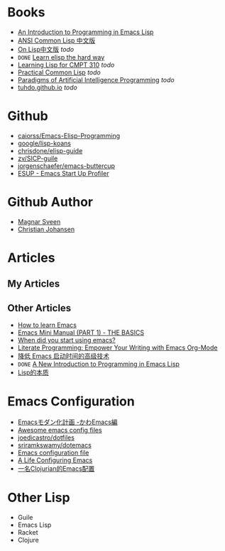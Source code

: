# Books
- [An Introduction to Programming in Emacs Lisp](http://www.gnu.org/software/emacs/manual/eintr.html)
- [ANSI Common Lisp 中文版](https://acl.readthedocs.io/en/latest/zhCN/)
- [On Lisp中文版](https://github.com/keer2345/lisp-learning/tree/master/on-lisp) *todo*
- `DONE` [Learn elisp the hard way](https://github.com/keer2345/lisp-learning/tree/master/learn-elisp-the-hard-way)
- [Learning Lisp for CMPT 310](https://github.com/keer2345/lisp-learning/tree/master/CMPT310) *todo*
- [Practical Common Lisp](https://github.com/keer2345/lisp-learning/tree/master/practical-common-lisp) *todo*
- [Paradigms of Artificial Intelligence Programming](https://github.com/keer2345/lisp-learning/tree/master/palp-lisp) *todo*
- [tuhdo.github.io](https://github.com/keer2345/lisp-learning/tree/master/tuhdo.github.io) *todo*

# Github
- [caiorss/Emacs-Elisp-Programming](https://github.com/caiorss/Emacs-Elisp-Programming)
- [google/lisp-koans](https://github.com/google/lisp-koans)
- [chrisdone/elisp-guide](https://github.com/chrisdone/elisp-guide)
- [zv/SICP-guile](https://github.com/zv/SICP-guile)
- [jorgenschaefer/emacs-buttercup](https://github.com/jorgenschaefer/emacs-buttercup)
- [ESUP - Emacs Start Up Profiler](https://github.com/jschaf/esup)

# Github Author
- [Magnar Sveen](https://github.com/magnars)
- [Christian Johansen](https://github.com/cjohansen)

# Articles
## My Articles
## Other Articles
- [How to learn Emacs](https://david.rothlis.net/emacs/howtolearn.html)
- [Emacs Mini Manual (PART 1) - THE BASICS](https://tuhdo.github.io/emacs-tutor.html)
- [When did you start using emacs?](https://www.reddit.com/r/emacs/comments/6fytr5/when_did_you_start_using_emacs/)
- [Literate Programming: Empower Your Writing with Emacs Org-Mode](https://www.offerzen.com/blog/literate-programming-empower-your-writing-with-emacs-org-mode)
- [降低 Emacs 启动时间的高级技术](https://www.jianshu.com/p/1ff056b02f07)
- `DONE` [A New Introduction to Programming in Emacs Lisp](https://github.com/brandelune/nipel/blob/master/new_introduction_to_programming_in_emacs_lisp.org)
- [Lisp的本质](https://www.csdn.net/article/2012-11-22/2812113-The-Nature-Of-Lisp)

# Emacs Configuration
- [Emacsモダン化計画 -かわEmacs編](https://qiita.com/Ladicle/items/feb5f9dce9adf89652cf)
- [Awesome emacs config files](https://github.com/caisah/emacs.dz)
- [joedicastro/dotfiles](https://github.com/joedicastro/dotfiles/tree/master/emacs/.emacs.d)
- [sriramkswamy/dotemacs](https://github.com/sriramkswamy/dotemacs)
- [Emacs configuration file](https://sriramkswamy.github.io/dotemacs/#orgheadline22)
- [A Life Configuring Emacs](https://alhassy.github.io/init/)
- [一名Clojurian的Emacs配置](https://cloud.tencent.com/developer/article/1188517)


# Other Lisp
- Guile
- Emacs Lisp
- Racket
- Clojure

